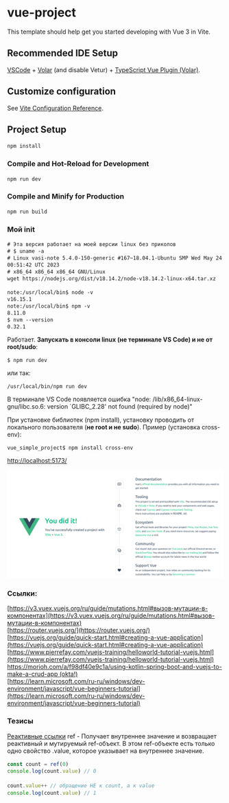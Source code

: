# vue-project

This template should help get you started developing with Vue 3 in Vite.

## Recommended IDE Setup

[VSCode](https://code.visualstudio.com/) + [Volar](https://marketplace.visualstudio.com/items?itemName=Vue.volar) (and disable Vetur) + [TypeScript Vue Plugin (Volar)](https://marketplace.visualstudio.com/items?itemName=Vue.vscode-typescript-vue-plugin).

## Customize configuration

See [Vite Configuration Reference](https://vitejs.dev/config/).

## Project Setup

```sh
npm install
```

### Compile and Hot-Reload for Development

```sh
npm run dev
```

### Compile and Minify for Production

```sh
npm run build
```

### Мой init

````shell
# Эта версия работает на моей версии linux без приколов
# $ uname -a
# Linux vasi-note 5.4.0-150-generic #167~18.04.1-Ubuntu SMP Wed May 24 00:51:42 UTC 2023 
# x86_64 x86_64 x86_64 GNU/Linux
wget https://nodejs.org/dist/v18.14.2/node-v18.14.2-linux-x64.tar.xz

note:/usr/local/bin$ node -v
v16.15.1
note:/usr/local/bin$ npm -v
8.11.0
$ nvm --version
0.32.1
````

Работает. **Запускать в консоли linux (не терминале VS Code) и не от root/sudo**:

````shell
$ npm run dev
````

или так:

````shell
/usr/local/bin/npm run dev
````

В терминале VS Code появляется ошибка "node: /lib/x86_64-linux-gnu/libc.so.6: version `GLIBC_2.28' not found (required by node)"

При установке библиотек (npm install), установку проводить от локального пользователя (**не root и не sudo**). Пример (установка cross-env):

````shell
vue_simple_project$ npm install cross-env
````

[http://localhost:5173/](http://localhost:5173/)

![Результат](doc/start_screen.png)

### Ссылки:

[https://v3.vuex.vuejs.org/ru/guide/mutations.html#вызов-мутации-в-компонентах](https://v3.vuex.vuejs.org/ru/guide/mutations.html#вызов-мутации-в-компонентах)<br/>
[https://router.vuejs.org/](https://router.vuejs.org/)
[https://vuejs.org/guide/quick-start.html#creating-a-vue-application](https://vuejs.org/guide/quick-start.html#creating-a-vue-application)<br/>
[https://www.pierrefay.com/vuejs-training/helloworld-tutorial-vuejs.html](https://www.pierrefay.com/vuejs-training/helloworld-tutorial-vuejs.html)<br/>
[https://morioh.com/a/f98df40e9c1a/using-kotlin-spring-boot-and-vuejs-to-make-a-crud-app (okta!)](https://morioh.com/a/f98df40e9c1a/using-kotlin-spring-boot-and-vuejs-to-make-a-crud-app)<br/>
[https://learn.microsoft.com/ru-ru/windows/dev-environment/javascript/vue-beginners-tutorial](https://learn.microsoft.com/ru-ru/windows/dev-environment/javascript/vue-beginners-tutorial)

### Тезисы

[Реактивные ссылки](https://v3.ru.vuejs.org/ru/api/refs-api.html#реактивные-ref-ссылки)
ref - Получает внутреннее значение и возвращает реактивный и мутируемый ref-объект. В этом ref-объекте есть только одно свойство .value, которое указывает на внутреннее значение.

````js
const count = ref(0)
console.log(count.value) // 0

count.value++ // обращение НЕ к count, а к value
console.log(count.value) // 1
````
